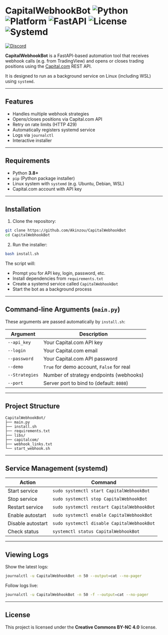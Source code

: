 
# CapitalWebhookBot ![Python](https://img.shields.io/badge/Python-3.8+-blue.svg) ![Platform](https://img.shields.io/badge/Platform-Linux%20%7C%20WSL-lightgrey) ![FastAPI](https://img.shields.io/badge/FastAPI-⚡-green) ![License](https://img.shields.io/badge/License-CC--BY--NC%204.0-blue) ![Systemd](https://img.shields.io/badge/systemd-enabled-brightgreen)
[![Discord](https://img.shields.io/badge/Join_us_on-Discord-5865F2?logo=discord&logoColor=white&style=for-the-badge)](https://discord.gg/BARYa55KS8)


**CapitalWebhookBot** is a FastAPI-based automation tool that receives webhook calls (e.g. from TradingView) and opens or closes trading positions using the [Capital.com](https://capital.com) REST API.

It is designed to run as a background service on Linux (including WSL) using `systemd`.

---

##  Features

- Handles multiple webhook strategies
- Opens/closes positions via Capital.com API
- Retry on rate limits (HTTP 429)
- Automatically registers systemd service
- Logs via `journalctl`
- Interactive installer

---

##  Requirements

- Python **3.8+**
- `pip` (Python package installer)
- Linux system with `systemd` (e.g. Ubuntu, Debian, WSL)
- Capital.com account with API key

---

##  Installation

1. Clone the repository:

```bash
git clone https://github.com/Akinzou/CapitalWebhookBot
cd CapitalWebhookBot
```

2. Run the installer:

```bash
bash install.sh
```

The script will:

- Prompt you for API key, login, password, etc.
- Install dependencies from `requirements.txt`
- Create a systemd service called `CapitalWebhookBot`
- Start the bot as a background process

---

##  Command-line Arguments (`main.py`)

These arguments are passed automatically by `install.sh`:

| Argument       | Description                                      |
|----------------|--------------------------------------------------|
| `--api_key`     | Your Capital.com API key                        |
| `--login`       | Your Capital.com email                          |
| `--password`    | Your Capital.com API password                   |
| `--demo`        | `True` for demo account, `False` for real       |
| `--Strategies`  | Number of strategy endpoints (webhooks)         |
| `--port`        | Server port to bind to (default: `8080`)        |

---

##  Project Structure

```
CapitalWebhookBot/
├── main.py
├── install.sh
├── requirements.txt
├── libs/
├── capitalcom/
├── webhook_links.txt
└── start_webhook.sh
```

---

##  Service Management (systemd)

| Action           | Command                                      |
|------------------|----------------------------------------------|
| Start service    | `sudo systemctl start CapitalWebhookBot`     |
| Stop service     | `sudo systemctl stop CapitalWebhookBot`      |
| Restart service  | `sudo systemctl restart CapitalWebhookBot`   |
| Enable autostart | `sudo systemctl enable CapitalWebhookBot`    |
| Disable autostart| `sudo systemctl disable CapitalWebhookBot`   |
| Check status     | `systemctl status CapitalWebhookBot`         |

---

##  Viewing Logs

Show the latest logs:

```bash
journalctl -u CapitalWebhookBot -n 50 --output=cat --no-pager
```

Follow logs live:

```bash
journalctl -u CapitalWebhookBot -n 50 -f --output=cat --no-pager
```

---

## License

This project is licensed under the **Creative Commons BY-NC 4.0** license.
